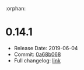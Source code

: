:orphan:

# 0.14.1
  - Release Date: 2019-06-04
  - Commit: [0a68b068](https://github.com/OpenSpace/OpenSpace/commit/0a68b06823a0f4809150db5f649ac923560afc52)
  - Full changelog: [link](https://github.com/OpenSpace/OpenSpace/releases/tag/releases%2Fv0.14.1)
